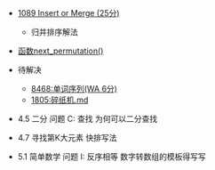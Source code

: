 

* [1089 Insert or Merge (25分)](https://blog.csdn.net/qq_29762941/article/details/83750354)
  * 归并排序解法
  
* [函数next_permutation()](https://www.cnblogs.com/My-Sunshine/p/4985366.html)

* 待解决
  * [8468:单词序列(WA 6分)](https://github.com/xiean927/code/blob/master/%E7%99%BE%E7%BB%83/NOI/4.7%E7%AE%97%E6%B3%95%E4%B9%8B%E6%90%9C%E7%B4%A2/8468:%E5%8D%95%E8%AF%8D%E5%BA%8F%E5%88%97(WA%206%E5%88%86).md)
  * [1805:碎纸机.md](https://github.com/xiean927/code/blob/master/%E7%99%BE%E7%BB%83/NOI/2.5%E5%9F%BA%E6%9C%AC%E7%AE%97%E6%B3%95%E4%B9%8B%E6%90%9C%E7%B4%A2/1805:%E7%A2%8E%E7%BA%B8%E6%9C%BA.md)
* 4.5 二分 问题 C: 查找 为何可以二分查找
* 4.7 寻找第K大元素 快排写法
* 5.1 简单数学 问题 I: 反序相等 数字转数组的模板得写写
